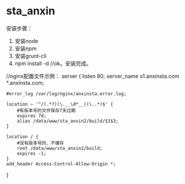 # sta_anxin
安装步骤：
1. 安装node
2. 安装npm
3. 安装grunt-cli
4. npm install -d
//ok。安装完成。

//nginx配置文件示例：
server {
    listen 80;
    server_name s1.anxinsta.com *.anxinsta.com;

    #error_log /var/log/nginx/anxinsta.error.log;

    location ~ '^/(.*?)(\.__\d*__)(\..*)$' {
        #有版本号的文件保存7天过期
        expires 7d;
        alias /data/www/sta_anxin2/build/$1$3;
    }

    location / {
        #没有版本号的、不缓存
        root /data/www/sta_anxin2/build;
        expires -1;
    }
    add_header Access-Control-Allow-Origin *;
}

